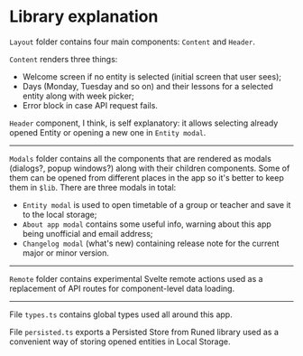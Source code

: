 # Library explanation

`Layout` folder contains four main components: `Content` and `Header`.

`Content` renders three things:
- Welcome screen if no entity is selected (initial screen that user sees);
- Days (Monday, Tuesday and so on) and their lessons for a selected entity along with week picker;
- Error block in case API request fails.

`Header` component, I think, is self explanatory: it allows selecting already opened Entity or opening a new one in `Entity modal`.

---

`Modals` folder contains all the components that are rendered as modals (dialogs?, popup windows?) along with their children components. Some of them can be opened from different places in the app so it's better to keep them in `$lib`. There are three modals in total:

- `Entity modal` is used to open timetable of a group or teacher and save it to the local storage;
- `About app modal` contains some useful info, warning about this app being unofficial and email address;
- `Changelog modal` (what's new) containing release note for the current major or minor version.

---

`Remote` folder contains experimental Svelte remote actions used as a replacement of API routes for component-level data loading.

---

File `types.ts` contains global types used all around this app.

File `persisted.ts` exports a Persisted Store from Runed library used as a convenient way of storing opened entities in Local Storage.